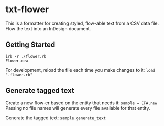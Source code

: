 # txt-flower
This is a formatter for creating styled, flow-able text from a CSV data file. Flow the text into an InDesign document.

## Getting Started
```
irb -r ./flower.rb
Flower.new
```

For development, reload the file each time you make changes to it:
`load ".flower.rb"`

## Generate tagged text

Create a new flow-er based on the entity that needs it:
`sample = EFA.new`
Passing no file names will generate every file available for that entity.

Generate the tagged text:
`sample.generate_text`
